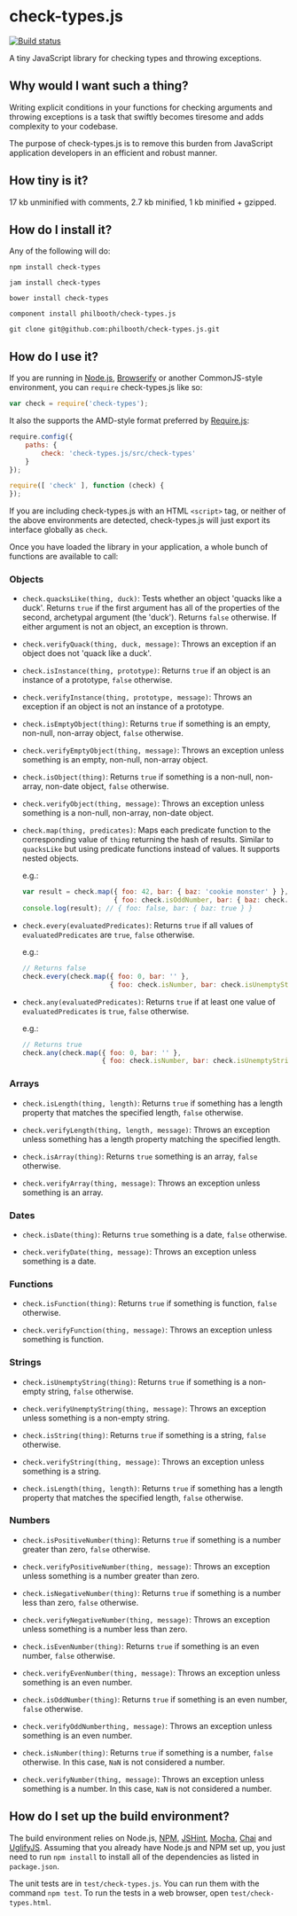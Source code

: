 # check-types.js

[![Build status][ci-image]][ci-status]

A tiny JavaScript library
for checking types
and throwing exceptions.

## Why would I want such a thing?

Writing explicit conditions
in your functions
for checking arguments
and throwing exceptions
is a task that
swiftly becomes tiresome
and adds complexity
to your codebase.

The purpose of check-types.js
is to remove this burden
from JavaScript application developers
in an efficient and robust manner.

## How tiny is it?

17 kb unminified with comments, 2.7 kb minified, 1 kb minified + gzipped.

## How do I install it?

Any of the following will do:

```
npm install check-types

jam install check-types

bower install check-types

component install philbooth/check-types.js

git clone git@github.com:philbooth/check-types.js.git
```

## How do I use it?

If you are running in
[Node.js][node],
[Browserify]
or another CommonJS-style
environment,
you can `require`
check-types.js like so:

```javascript
var check = require('check-types');
```

It also the supports
the AMD-style format
preferred by [Require.js][require]:

```javascript
require.config({
    paths: {
        check: 'check-types.js/src/check-types'
    }
});

require([ 'check' ], function (check) {
});
```

If you are
including check-types.js
with an HTML `<script>` tag,
or neither of the above environments
are detected,
check-types.js will just export its interface globally
as `check`.

Once you have loaded the library
in your application,
a whole bunch of functions are available
to call:

### Objects

* `check.quacksLike(thing, duck)`:
  Tests whether an object 'quacks like a duck'.
  Returns `true`
  if the first argument has all of the properties
  of the second, archetypal argument (the 'duck').
  Returns `false` otherwise.
  If either argument is not an object,
  an exception is thrown.

* `check.verifyQuack(thing, duck, message)`:
  Throws an exception
  if an object does not 'quack like a duck'.

* `check.isInstance(thing, prototype)`:
  Returns `true` if an object is an instance of a prototype,
  `false` otherwise.

* `check.verifyInstance(thing, prototype, message)`:
  Throws an exception if an object is not an instance of a prototype.

* `check.isEmptyObject(thing)`:
  Returns `true` if something is an empty, non-null, non-array object,
  `false` otherwise.

* `check.verifyEmptyObject(thing, message)`:
  Throws an exception unless something is an empty, non-null, non-array object.

* `check.isObject(thing)`:
  Returns `true` if something is a non-null, non-array, non-date object,
  `false` otherwise.

* `check.verifyObject(thing, message)`:
  Throws an exception unless something is a non-null, non-array, non-date object.

* `check.map(thing, predicates)`:
  Maps each predicate function to the corresponding value of `thing`
  returning the hash of results.
  Similar to `quacksLike`
  but using predicate functions instead of values.
  It supports nested objects.

  e.g.:
  ```javascript
  var result = check.map({ foo: 42, bar: { baz: 'cookie monster' } },
                         { foo: check.isOddNumber, bar: { baz: check.isString} });
  console.log(result); // { foo: false, bar: { baz: true } }
  ```

* `check.every(evaluatedPredicates)`:
  Returns `true` if all values of `evaluatedPredicates` are `true`,
  `false` otherwise.

  e.g.:
  ```javascript
  // Returns false
  check.every(check.map({ foo: 0, bar: '' },
                        { foo: check.isNumber, bar: check.isUnemptyString }));
  ```

* `check.any(evaluatedPredicates)`:
  Returns `true` if at least one value of `evaluatedPredicates` is `true`,
  `false` otherwise.

  e.g.:
  ```javascript
  // Returns true
  check.any(check.map({ foo: 0, bar: '' },
                      { foo: check.isNumber, bar: check.isUnemptyString }));
  ```

### Arrays

* `check.isLength(thing, length)`:
  Returns `true` if something has a length property
  that matches the specified length,
  `false` otherwise.

* `check.verifyLength(thing, length, message)`:
  Throws an exception unless something has a length property
  matching the specified length.

* `check.isArray(thing)`:
  Returns `true` something is an array,
  `false` otherwise.

* `check.verifyArray(thing, message)`:
  Throws an exception unless something is an array.


### Dates

* `check.isDate(thing)`:
  Returns `true` something is a date,
  `false` otherwise.

* `check.verifyDate(thing, message)`:
  Throws an exception unless something is a date.

### Functions

* `check.isFunction(thing)`:
  Returns `true` if something is function,
  `false` otherwise.

* `check.verifyFunction(thing, message)`:
  Throws an exception unless something is function.

### Strings

* `check.isUnemptyString(thing)`:
  Returns `true` if something is a non-empty string,
  `false` otherwise.

* `check.verifyUnemptyString(thing, message)`:
  Throws an exception unless something is a non-empty string.

* `check.isString(thing)`:
  Returns `true` if something is a string,
  `false` otherwise.

* `check.verifyString(thing, message)`:
  Throws an exception unless something is a string.

* `check.isLength(thing, length)`:
  Returns `true` if something has a length property
  that matches the specified length,
  `false` otherwise.


### Numbers

* `check.isPositiveNumber(thing)`:
  Returns `true` if something is a number
  greater than zero,
  `false` otherwise.

* `check.verifyPositiveNumber(thing, message)`:
  Throws an exception unless something is a number
  greater than zero.

* `check.isNegativeNumber(thing)`:
  Returns `true` if something is a number
  less than zero,
  `false` otherwise.

* `check.verifyNegativeNumber(thing, message)`:
  Throws an exception unless something is a number
  less than zero.

* `check.isEvenNumber(thing)`:
  Returns `true` if something is an even number,
  `false` otherwise.

* `check.verifyEvenNumber(thing, message)`:
  Throws an exception unless something is an even number.

* `check.isOddNumber(thing)`:
  Returns `true` if something is an even number,
  `false` otherwise.

* `check.verifyOddNumberthing, message)`:
  Throws an exception unless something is an even number.

* `check.isNumber(thing)`:
  Returns `true` if something is a number,
  `false` otherwise.
  In this case, `NaN` is not considered a number.

* `check.verifyNumber(thing, message)`:
  Throws an exception unless something is a number.
  In this case, `NaN` is not considered a number.


## How do I set up the build environment?

The build environment relies on
Node.js,
[NPM],
[JSHint],
[Mocha],
[Chai] and
[UglifyJS].
Assuming that you already have Node.js and NPM set up,
you just need to run `npm install` to
install all of the dependencies as listed in `package.json`.

The unit tests are in `test/check-types.js`.
You can run them with the command `npm test`.
To run the tests in a web browser,
open `test/check-types.html`.

[ci-image]: https://secure.travis-ci.org/philbooth/check-types.js.png?branch=master
[ci-status]: http://travis-ci.org/#!/philbooth/check-types.js
[node]: http://nodejs.org/
[browserify]: http://browserify.org/
[require]: http://requirejs.org/
[npm]: https://npmjs.org/
[jshint]: https://github.com/jshint/node-jshint
[mocha]: http://visionmedia.github.com/mocha
[chai]: http://chaijs.com/
[uglifyjs]: https://github.com/mishoo/UglifyJS
